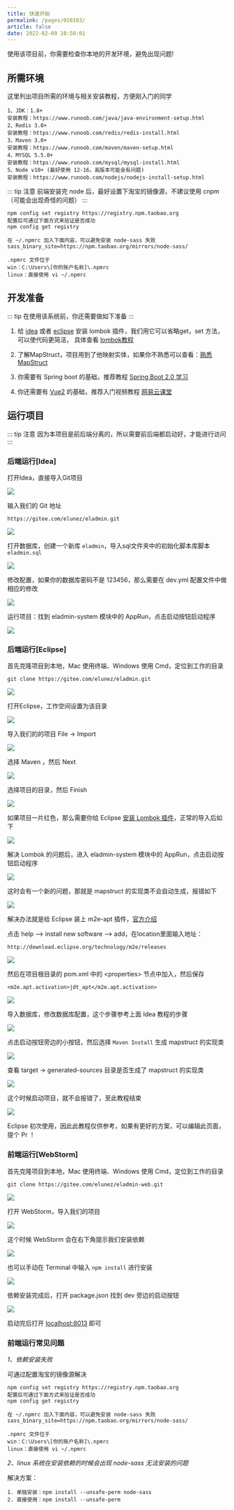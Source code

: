 ```yaml
---
title: 快速开始
permalink: /pages/010103/
article: false
date: 2022-02-09 10:50:01
---
```


使用该项目前，你需要检查你本地的开发环境，避免出现问题!
## 所需环境

这里列出项目所需的环境与相关安装教程，方便刚入门的同学

```
1、JDK：1.8+ 
安装教程：https://www.runoob.com/java/java-environment-setup.html
2、Redis 3.0+
安装教程：https://www.runoob.com/redis/redis-install.html
3、Maven 3.0+
安装教程：https://www.runoob.com/maven/maven-setup.html
4、MYSQL 5.5.0+
安装教程：https://www.runoob.com/mysql/mysql-install.html
5、Node v10+ (最好使用 12-16，高版本可能会有问题)
安装教程：https://www.runoob.com/nodejs/nodejs-install-setup.html
```

::: tip 注意
前端安装完 node 后，最好设置下淘宝的镜像源，不建议使用 cnpm（可能会出现奇怪的问题）
:::

```
npm config set registry https://registry.npm.taobao.org
配置后可通过下面方式来验证是否成功
npm config get registry

在 ~/.npmrc 加入下面内容，可以避免安装 node-sass 失败
sass_binary_site=https://npm.taobao.org/mirrors/node-sass/

.npmrc 文件位于
win：C:\Users\[你的账户名称]\.npmrc
linux：直接使用 vi ~/.npmrc
```
## 开发准备
::: tip
在使用该系统前，你还需要做如下准备
:::

1. 给 [idea](https://blog.csdn.net/wochunyang/article/details/81736354) 或者 [eclipse](https://blog.csdn.net/magi1201/article/details/85995987) 安装 lombok 插件，我们用它可以省略get，set 方法，可以使代码更简洁，
具体查看 [lombok教程](https://www.ydyno.com/archives/1147.html)

2. 了解MapStruct，项目用到了他映射实体，如果你不熟悉可以查看：[熟悉MapStruct](https://www.jianshu.com/p/3f20ca1a93b0)

3. 你需要有 Spring boot 的基础，推荐教程 [Spring Boot 2.0 学习](https://github.com/ityouknow/spring-boot-examples)

4. 你还需要有 [Vue2](https://v2.cn.vuejs.org/) 的基础，推荐入门视频教程 [网易云课堂](https://study.163.com/course/courseMain.htm?courseId=1004711010)

## 运行项目

::: tip 注意
因为本项目是前后端分离的，所以需要前后端都启动好，才能进行访问
:::

### 后端运行[Idea]

打开Idea，直接导入Git项目

![](https://eladmin.vip/images/2020/06/25/20200609184434.jpg)

输入我们的 Git 地址

```
https://gitee.com/elunez/eladmin.git
```

![](https://eladmin.vip/images/2020/06/25/20200609184548.jpg)

打开数据库，创建一个新库 `eladmin`，导入sql文件夹中的初始化脚本库脚本 `eladmin.sql`

![](https://eladmin.vip/images/2020/06/25/20200609184722.jpg)

修改配置，如果你的数据库密码不是 123456，那么需要在 dev.yml 配置文件中做相应的修改

![](https://eladmin.vip/images/2020/06/25/20200609185014.jpg)

运行项目：找到 eladmin-system 模块中的 AppRun，点击启动按钮启动程序

![](https://eladmin.vip/images/2020/06/25/20200605112835.jpg)

### 后端运行[Eclipse]

首先克隆项目到本地，Mac 使用终端、Windows 使用 Cmd，定位到工作的目录

```
git clone https://gitee.com/elunez/eladmin.git
```

![](https://eladmin.vip/images/2020/06/25/20200609185424.jpg)

打开Eclipse，工作空间设置为该目录

![](https://eladmin.vip/images/2020/06/25/20200609185609.jpg)

导入我们的的项目 File -> Import

![](https://eladmin.vip/images/2020/06/25/20200609185730.jpg)

选择 Maven ，然后 Next

![](https://eladmin.vip/images/2020/06/25/20200609185818.jpg)

选择项目的目录，然后 Finish

![](https://eladmin.vip/images/2020/06/25/20200609185940.jpg)

如果项目一片红色，那么需要你给 Eclipse [安装 Lombok 插件](https://www.baidu.com/s?ie=utf-8&wd=eclipse%E5%AE%89%E8%A3%85lombok%E6%8F%92%E4%BB%B6)，正常的导入后如下

![](https://eladmin.vip/images/2020/06/25/20200609190325.jpg)

解决 Lombok 的问题后，进入 eladmin-system 模块中的 AppRun，点击启动按钮启动程序

![](https://eladmin.vip/images/2020/06/25/20200609190602.jpg)

这时会有一个新的问题，那就是 mapstruct 的实现类不会自动生成，报错如下

![](https://eladmin.vip/images/2020/06/25/20200609190817.jpg)

解决办法就是给 Eclipse 装上 m2e-apt 插件，[官方介绍](https://mapstruct.org/documentation/ide-support/)

点击 help --> install new software --> add，在location里面输入地址：

```
http://download.eclipse.org/technology/m2e/releases
```

![](https://eladmin.vip/images/2020/06/25/20200609191851.jpg)

然后在项目根目录的 pom.xml 中的 &lt;properties&gt; 节点中加入，然后保存

```
<m2e.apt.activation>jdt_apt</m2e.apt.activation>
```

![](https://eladmin.vip/images/2020/06/25/20200609192055.jpg)

导入数据库，修改数据库配置，这个步骤参考上面 Idea 教程的步骤

![](https://eladmin.vip/images/2020/06/25/20200609192230.jpg)

点击启动按钮旁边的小按钮，然后选择 `Maven Install` 生成 mapstruct 的实现类

![](https://eladmin.vip/images/2020/06/25/20200609192922.jpg)

查看 target -> generated-sources 目录是否生成了 mapstruct 的实现类

![](https://eladmin.vip/images/2020/06/25/20200609193210.jpg)

这个时候启动项目，就不会报错了，至此教程结束

![](https://eladmin.vip/images/2020/06/25/20200609193456.jpg)

Eclipse 初次使用，因此此教程仅供参考，如果有更好的方案，可以编辑此页面，提个 Pr ！

### 前端运行[WebStorm]

首先克隆项目到本地，Mac 使用终端、Windows 使用 Cmd，定位到工作的目录

```
git clone https://gitee.com/elunez/eladmin-web.git
```

![](https://eladmin.vip/images/2020/06/25/20200609194318.jpg)

打开 WebStorm，导入我们的项目

![](https://eladmin.vip/images/2020/06/25/20200609194432.jpg)

这个时候 WebStorm 会在右下角提示我们安装依赖

![](https://eladmin.vip/images/2020/06/25/20200609194535.jpg)

也可以手动在 Terminal 中输入 `npm install` 进行安装

![](https://eladmin.vip/images/2020/06/25/20200609194723.jpg)

依赖安装完成后，打开 package.json 找到 dev 旁边的启动按钮

![](https://eladmin.vip/images/2020/06/25/20200609194958.jpg)

启动完后打开 [localhost:8013](localhost:8013) 即可

### 前端运行常见问题
*1、依赖安装失败*

可通过配置淘宝的镜像源解决
```
npm config set registry https://registry.npm.taobao.org
配置后可通过下面方式来验证是否成功
npm config get registry

在 ~/.npmrc 加入下面内容，可以避免安装 node-sass 失败
sass_binary_site=https://npm.taobao.org/mirrors/node-sass/

.npmrc 文件位于
win：C:\Users\[你的账户名称]\.npmrc
linux：直接使用 vi ~/.npmrc
```
*2、linux 系统在安装依赖的时候会出现 node-sass 无法安装的问题*

解决方案：
```
1. 单独安装：npm install --unsafe-perm node-sass 
2. 直接使用：npm install --unsafe-perm
```

<Vssue :title="$title" />
